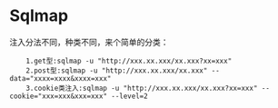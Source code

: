 Sqlmap
======

注入分法不同，种类不同，来个简单的分类：<br/>

        1.get型:sqlmap -u "http://xxx.xx.xxx/xx.xxx?xx=xxx"
        2.post型:sqlmap -u "http://xxx.xx.xxx/xx.xxx" --data="xxxx=xxxx&xxxx=xxx"
        3.cookie类注入:sqlmap -u "http://xxx.xx.xxx/xx.xxx?xx=xxx" --cookie="xxx=xxx&xxx=xxx" --level=2


